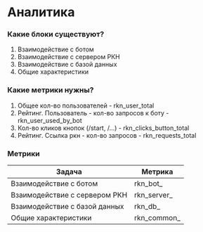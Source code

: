 # Аналитика

### Какие блоки существуют?

1) Взаимодействие с ботом
2) Взаимодействие с сервером РКН
3) Взаимодействие с базой данных
4) Общие характеристики


### Какие метрики нужны?

1) Общее кол-во пользователей                       - rkn_user_total
2) Рейтинг. Пользователь - кол-во запросов к боту   - rkn_user_used_by_bot
3) Кол-во кликов кнопок (/start, /...)              - rkn_clicks_button_total
4) Рейтинг. Ссылка ркн - кол-во запросов            - rkn_requests_total


### Метрики

| Задача                        | Метрика     |
|-------------------------------|-------------|
| Взаимодействие с ботом        | rkn_bot_    |
| Взаимодействие с сервером РКН | rkn_server_ |
| Взаимодействие с базой данных | rkn_db_     |
| Общие характеристики          | rkn_common_ |
